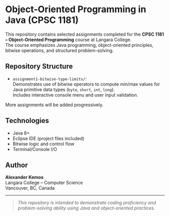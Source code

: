 # Object-Oriented Programming in Java (CPSC 1181)

This repository contains selected assignments completed for the **CPSC 1181 – Object-Oriented Programming** course at Langara College.  
The course emphasizes Java programming, object-oriented principles, bitwise operations, and structured problem-solving.

## Repository Structure

- `assignment1-bitwise-type-limits/`:  
  Demonstrates use of bitwise operators to compute min/max values for Java primitive data types (`byte`, `short`, `int`, `long`).  
  Includes interactive console menu and user input validation.

More assignments will be added progressively.

## Technologies

- Java 8+
- Eclipse IDE (project files included)
- Bitwise logic and control flow
- Terminal/Console I/O

## Author

**Alexander Kemos**  
Langara College – Computer Science  
Vancouver, BC, Canada

---

> *This repository is intended to demonstrate coding proficiency and problem-solving ability using Java and object-oriented practices.*
